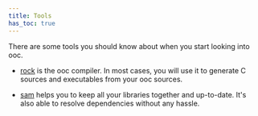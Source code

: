 ```yaml
---
title: Tools
has_toc: true
---
```


There are some tools you should know about when you start looking into ooc.

 * [rock](/docs/tools/rock/) is the ooc compiler. In most cases,
   you will use it to generate C sources and executables from your ooc sources.

 * [sam](/docs/tools/sam/) helps you to keep all your libraries together and up-to-date.
   It's also able to resolve dependencies without any hassle.
